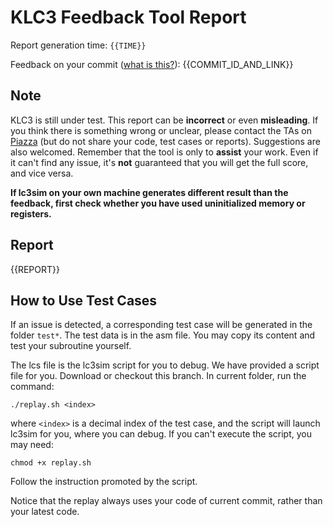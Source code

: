 # KLC3 Feedback Tool Report

Report generation time: `{{TIME}}`

Feedback on your commit ([what is this?](https://git-scm.com/book/en/v2/Git-Basics-Recording-Changes-to-the-Repository)): {{COMMIT_ID_AND_LINK}}

## Note

KLC3 is still under test. This report can be **incorrect** or even **misleading**. If you think there is something wrong or unclear, please contact the TAs on [Piazza](link_to_piazza)
(but do not share your code, test cases or reports). Suggestions are also welcomed. Remember that the tool is only to **assist** your work. Even if it can't find any issue, it's **not** guaranteed that you will get the full score, and vice versa.

**If lc3sim on your own machine generates different result than the feedback, first check whether you have used uninitialized memory or registers.**

## Report

{{REPORT}}

## How to Use Test Cases

If an issue is detected, a corresponding test case will be generated in the folder `test*`. The test data is in the asm file. You may copy its content and test your subroutine yourself.

The lcs file is the lc3sim script for you to debug. We have provided a script file for you. Download or checkout this branch. In current folder, run the command:

```
./replay.sh <index>
```

where `<index>` is a decimal index of the test case, and the script will launch lc3sim for you, where you can debug. If you can't execute the script, you may need:

```
chmod +x replay.sh
```

Follow the instruction promoted by the script.

Notice that the replay always uses your code of current commit, rather than your latest code.